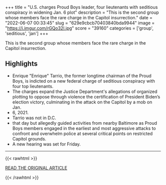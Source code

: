 +++
title = "U.S. charges Proud Boys leader, four lieutenants with seditious conspiracy in widening Jan. 6 plot"
description = "This is the second group whose members face the rare charge in the Capitol insurrection."
date = "2022-06-07 00:33:45"
slug = "629e9cbcb70403840bda9944"
image = "https://i.imgur.com/rGQo32l.jpg"
score = "39160"
categories = ['group', 'seditious', 'jan']
+++

This is the second group whose members face the rare charge in the Capitol insurrection.

## Highlights

- Enrique "Enrique" Tarrio, the former longtime chairman of the Proud Boys, is indicted on a new federal charge of seditious conspiracy with four top lieutenants.
- The charges expand the Justice Department's allegations of organized plotting to oppose through violence the certification of President Biden’s election victory, culminating in the attack on the Capitol by a mob on Jan.
- 6, 2021.
- Tarrio was not in D.C.
- that day but allegedly guided activities from nearby Baltimore as Proud Boys members engaged in the earliest and most aggressive attacks to confront and overwhelm police at several critical points on restricted Capitol grounds.
- A new hearing was set for Friday.

---

{{< rawhtml >}}
  <p class="article-category">
    <a target="_blank" href="https://www.washingtonpost.com/dc-md-va/2022/06/06/tarrio-proud-boys-seditious-conpiracy/">READ THE ORIGINAL ARTICLE</a>
  </p>
{{< /rawhtml >}}
